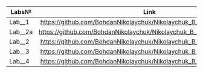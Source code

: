 
| Labs№         | Link              | 
| ------------- |:------------------:| 
| Lab__1    | https://github.com/BohdanNikolaychuk/Nikolaychuk_B_IK_31/tree/main/lab1  | 
| Lab__2a    | https://github.com/BohdanNikolaychuk/Nikolaychuk_B_IK_31/tree/main/lab2a | 
| Lab__2    | https://github.com/BohdanNikolaychuk/Nikolaychuk_B_IK_31/tree/main/lab2|
| Lab__3    | https://github.com/BohdanNikolaychuk/Nikolaychuk_B_IK_31/tree/main/lab3| 
| Lab__4    | https://github.com/BohdanNikolaychuk/Nikolaychuk_B_IK_31/tree/main/lab4| 



